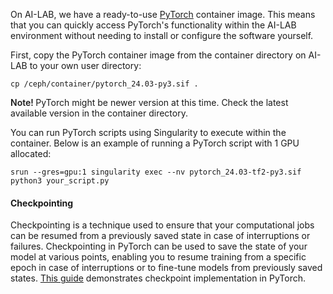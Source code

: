 On AI-LAB, we have a ready-to-use [PyTorch](https://pytorch.org/) container image. This means that you can quickly access PyTorch's functionality within the AI-LAB environment without needing to install or configure the software yourself.

First, copy the PyTorch container image from the container directory on AI-LAB to your own user directory:

```console
cp /ceph/container/pytorch_24.03-py3.sif .
```

<span style="font-weight: 600;">Note! </span>PyTorch might be newer version at this time. Check the latest available version in the container directory.

You can run PyTorch scripts using Singularity to execute within the container. Below is an example of running a PyTorch script with 1 GPU allocated:

```
srun --gres=gpu:1 singularity exec --nv pytorch_24.03-tf2-py3.sif python3 your_script.py
```
#### Checkpointing
Checkpointing is a technique used to ensure that your computational jobs can be resumed from a previously saved state in case of interruptions or failures. Checkpointing in PyTorch can be used to save the state of your model at various points, enabling you to resume training from a specific epoch in case of interruptions or to fine-tune models from previously saved states. [This guide](/additional-guides/checkpointing/#pytorch-model-checkpointing) demonstrates checkpoint implementation in PyTorch.